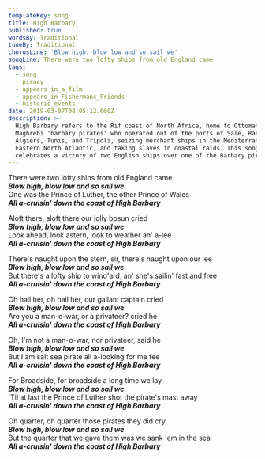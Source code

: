 ```yaml
---
templateKey: song
title: High Barbary
published: true
wordsBy: Traditional
tuneBy: Traditional
chorusLine: 'Blow high, blow low and so sail we'
songLine: There were two lofty ships from old England came
tags:
  - song
  - piracy
  - appears_in_a_film
  - appears_in_Fishermans_Friends
  - historic_events
date: 2019-03-07T08:05:12.000Z
description: >-
  High Barbary refers to the Rif coast of North Africa, home to Ottoman and
  Maghrebi 'barbary pirates' who operated out of the ports of Salé, Rabat,
  Algiers, Tunis, and Tripoli, seizing merchant ships in the Mediterranean and
  Eastern North Atlantic, and taking slaves in coastal raids. This song
  celebrates a victory of two English ships over one of the Barbary pirates.
---
```

There were two lofty ships from old England came\
***Blow high, blow low and so sail we***\
One was the Prince of Luther, the other Prince of Wales\
***All a-cruisin' down the coast of High Barbary*** 

Aloft there, aloft there our jolly bosun cried\
***Blow high, blow low and so sail we***\
Look ahead, look astern, look to weather an' a-lee\
***All a-cruisin' down the coast of High Barbary*** 

There's naught upon the stern, sir, there's naught upon our lee\
***Blow high, blow low and so sail we***\
But there's a lofty ship to wind'ard, an' she's sailin' fast and free\
***All a-cruisin' down the coast of High Barbary*** 

Oh hail her, oh hail her, our gallant captain cried\
***Blow high, blow low and so sail we***\
Are you a man-o-war, or a privateer? cried he\
***All a-cruisin' down the coast of High Barbary*** 

Oh, I'm not a man-o-war, nor privateer, said he\
***Blow high, blow low and so sail we***\
But I am salt sea pirate all a-looking for me fee\
***All a-cruisin' down the coast of High Barbary*** 

For Broadside, for broadside a long time we lay\
***Blow high, blow low and so sail we***\
'Til at last the Prince of Luther shot the pirate's mast away\
***All a-cruisin' down the coast of High Barbary*** 

Oh quarter, oh quarter those pirates they did cry\
***Blow high, blow low and so sail we***\
But the quarter that we gave them was we sank 'em in the sea\
***All a-cruisin' down the coast of High Barbary*** 
